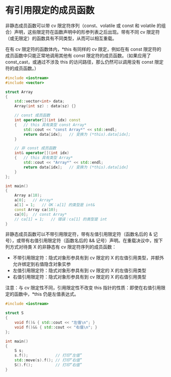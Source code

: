# 有引用限定的成员函数

非静态成员函数可以带 cv 限定符序列（const、volatile 或 const 和 volatile 的组合）声明，这些限定符在函数声明中的形参列表之后出现。带有不同 cv 限定符（或无限定）的函数具有不同类型，从而可以相互重载。

在有 cv 限定符的函数体内，*this 有同样的 cv 限定，例如在有 const 限定符的成员函数中只能正常地调用其他有 const 限定符的成员函数。（如果应用了 const_cast，或通过不涉及 this 的访问路径，那么仍然可以调用没有 const 限定符的成员函数。）

```C++
#include <iostream>
#include <vector>

struct Array
{
	std::vector<int> data;
	Array(int sz) : data(sz) {}

	// const 成员函数
	int operator[](int idx) const
	{	// this 具有类型 const Array*
		std::cout << "const Array*" << std::endl;
		return data[idx];	// 变换为 (*this).data[idx];
	}

	// 非 const 成员函数
	int& operator[](int idx)
	{	// this 具有类型 Array*
		std::cout << "Array*" << std::endl;
		return data[idx];	// 变换为 (*this).data[idx]
	}
};

int main()
{
	Array a(10);
	a[0];	// Array*
	a[1] = 1;	// OK：a[1] 的类型是 int&
	const Array ca(10);
	ca[0];	// const Array*
	// ca[1] = 1;	// 错误：ca[1] 的类型是 int
}
```

非静态成员函数可以不带引用限定符，带有左值引用限定符（函数名后的 & 记号），或带有右值引用限定符（函数名后的 && 记号）声明。在重载决议中，按下列方式对待类 X 的非静态有 cv 限定符序列的成员函数：

- 不带引用限定符：隐式对象形参具有到 cv 限定的 X 的左值引用类型，并额外允许绑定到右值隐含对象实参
- 左值引用限定符：隐式对象形参具有到 cv 限定的 X 的左值引用类型
- 右值引用限定符：隐式对象形参具有到 cv 限定的 X 的右值引用类型

注意：与 cv 限定性不同，引用限定性不改变 this 指针的性质：即使在右值引用限定的函数中，*this 仍是左值表达式。

```C++
#include <iostream>

struct S
{
	void f()& { std::cout << "左值\n"; }
	void f()&& { std::cout << "右值\n"; }
};

int main()
{
	S s;
	s.f();            // 打印“左值”
	std::move(s).f(); // 打印“右值”
	S().f();          // 打印“右值”
}
```
